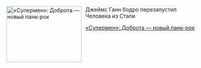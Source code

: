 <!--2025-07-17 20:23:28-->
<div class="yb">
  <div class="rss kino_kino"><a href="https://www.kino-teatr.ru/kino/art/pr/8044/" title="«Супермен»: Доброта — новый панк-рок"><img src="https://www.kino-teatr.ru/art/4/4/8044/poster.jpg" width="196" height="147" align="left" hspace="5" style="margin: 0px 10px 0px 5px" alt="«Супермен»: Доброта — новый панк-рок"/></a>Джеймс Ганн бодро перезапустил Человека из Стали <p class="titl"><a href="https://www.kino-teatr.ru/kino/art/pr/8044/">«Супермен»: Доброта — новый панк-рок</a></p></div>
</div>

